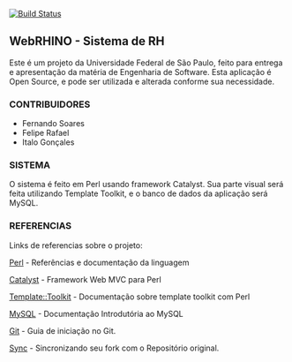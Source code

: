 [![Build Status](https://travis-ci.org/RhinoCompany/WebRHINO.svg?branch=master)](https://travis-ci.org/RhinoCompany/WebRHINO)
## WebRHINO - Sistema de RH
 
Este é um projeto da Universidade Federal de São Paulo,
feito para entrega e apresentação da matéria de Engenharia de Software.
Esta aplicação é Open Source, e pode ser utilizada e alterada conforme sua 
necessidade. 

### CONTRIBUIDORES
* Fernando Soares
* Felipe Rafael
* Italo Gonçales

### SISTEMA

O sistema é feito em Perl usando framework Catalyst. Sua parte visual
será feita utilizando Template Toolkit, e o banco de dados da aplicação
será MySQL.

### REFERENCIAS

Links de referencias sobre o projeto:

[Perl](https://perl.org) - Referências e documentação da linguagem

[Catalyst](http://search.cpan.org/~ether/Catalyst-Manual-5.9009/lib/Catalyst/Manual/Tutorial.pod) - Framework Web MVC para Perl

[Template::Toolkit](http://www.template-toolkit.org/docs/index.html) - Documentação sobre template toolkit com Perl

[MySQL](http://dev.mysql.com/doc/refman/5.6/en/index.html) - Documentação Introdutória ao MySQL

[Git](https://git-scm.com/book/en/v1/Getting-Started) - Guia de iniciação no Git.

[Sync](https://help.github.com/articles/syncing-a-fork/) - Sincronizando seu fork com o Repositório original.
